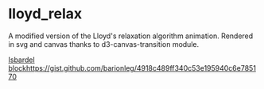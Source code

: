 # lloyd_relax

A modified version of the Lloyd's relaxation algorithm animation. Rendered in svg and canvas thanks to d3-canvas-transition module.

[Isbardel block](https://gist.github.com/barionleg/4918c489ff340c53e195940c6e785170)https://gist.github.com/barionleg/4918c489ff340c53e195940c6e785170
